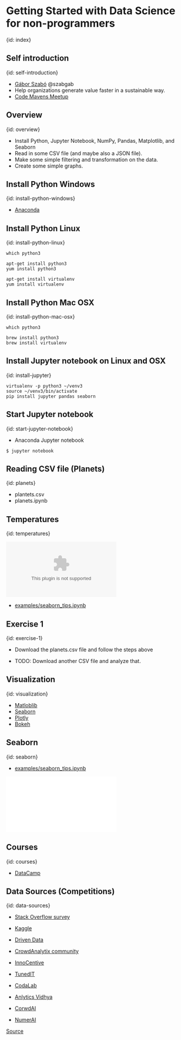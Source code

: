 # Getting Started with Data Science for non-programmers
{id: index}

## Self introduction
{id: self-introduction}

* [Gábor Szabó](https://www.linkedin.com/in/szabgab/) @szabgab
* Help organizations generate value faster in a sustainable way.
* [Code Mavens Meetup](https://www.meetup.com/Code-Mavens/)

## Overview
{id: overview}

* Install Python, Jupyter Notebook, NumPy, Pandas, Matplotlib, and Seaborn
* Read in some CSV file (and maybe also a JSON file).
* Make some simple filtering and transformation on the data.
* Create some simple graphs.

## Install Python Windows
{id: install-python-windows}

* [Anaconda](https://www.anaconda.com/distribution/)

## Install Python Linux
{id: install-python-linux}

```
which python3

apt-get install python3
yum install python3

apt-get install virtualenv
yum install virtualenv
```

## Install Python Mac OSX
{id: install-python-mac-osx}

```
which python3

brew install python3
brew install virtualenv
```

## Install Jupyter notebook on Linux and OSX
{id: install-jupyter}

```
virtualenv -p python3 ~/venv3
source ~/venv3/bin/activate
pip install jupyter pandas seaborn
```

## Start Jupyter notebook
{id: start-jupyter-notebook}

* Anaconda Jupyter notebook

```
$ jupyter notebook
```

## Reading CSV file (Planets)
{id: planets}

* plantets.csv
* planets.ipynb

## Temperatures
{id: temperatures}

![](examples/jupyter/temperatures.csv)

* [examples/seaborn_tips.ipynb](https://github.com/szabgab/slides/blob/main/python/examples/jupyter/temperatures.ipynb)


## Exercise 1
{id: exercise-1}

* Download the planets.csv file and follow the steps above

* TODO: Download another CSV file and analyze that.

## Visualization
{id: visualization}

* [Matloblib](https://matplotlib.org/)
* [Seaborn](https://seaborn.pydata.org/)
* [Plotly](https://plot.ly/)
* [Bokeh](https://docs.bokeh.org/)


## Seaborn
{id: seaborn}

* [examples/seaborn_tips.ipynb](https://github.com/szabgab/slides/blob/main/python/examples/jupyter/seaborn_tips.ipynb)

![](examples/seaborn/tips.py)

## Courses
{id: courses}

* [DataCamp](https://www.datacamp.com/)

## Data Sources (Competitions)
{id: data-sources}

* [Stack Overflow survey](https://insights.stackoverflow.com/survey)

* [Kaggle](https://www.kaggle.com/)
* [Driven Data](https://www.drivendata.org/)
* [CrowdAnalytix community](https://www.crowdanalytix.com/community)
* [InnoCentive](https://www.innocentive.com/our-solvers/)
* [TunedIT](http://tunedit.org/challenges)
* [CodaLab](https://competitions.codalab.org/)
* [Anlytics Vidhya](https://datahack.analyticsvidhya.com/)
* [CorwdAI](https://www.crowdai.org/challenges)
* [NumerAI](https://numer.ai/)


[Source](https://towardsdatascience.com/top-competitive-data-science-platforms-other-than-kaggle-2995e9dad93c)
